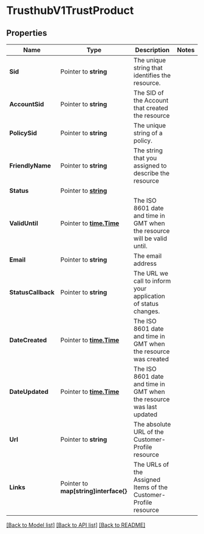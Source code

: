 # TrusthubV1TrustProduct

## Properties

Name | Type | Description | Notes
------------ | ------------- | ------------- | -------------
**Sid** | Pointer to **string** | The unique string that identifies the resource. |
**AccountSid** | Pointer to **string** | The SID of the Account that created the resource |
**PolicySid** | Pointer to **string** | The unique string of a policy. |
**FriendlyName** | Pointer to **string** | The string that you assigned to describe the resource |
**Status** | Pointer to [**string**](TrustProductEnumStatus.md) |  |
**ValidUntil** | Pointer to [**time.Time**](time.Time.md) | The ISO 8601 date and time in GMT when the resource will be valid until. |
**Email** | Pointer to **string** | The email address |
**StatusCallback** | Pointer to **string** | The URL we call to inform your application of status changes. |
**DateCreated** | Pointer to [**time.Time**](time.Time.md) | The ISO 8601 date and time in GMT when the resource was created |
**DateUpdated** | Pointer to [**time.Time**](time.Time.md) | The ISO 8601 date and time in GMT when the resource was last updated |
**Url** | Pointer to **string** | The absolute URL of the Customer-Profile resource |
**Links** | Pointer to **map[string]interface{}** | The URLs of the Assigned Items of the Customer-Profile resource |

[[Back to Model list]](../README.md#documentation-for-models) [[Back to API list]](../README.md#documentation-for-api-endpoints) [[Back to README]](../README.md)


